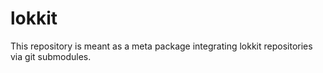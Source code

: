 # lokkit
This repository is meant as a meta package integrating lokkit repositories via git submodules.
